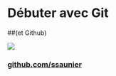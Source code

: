 # Débuter avec Git
##(et Github)


![](http://sebastien.saunier.me/images/sebastien_saunier.jpg)
###  [github.com/ssaunier](https://github.com/ssaunier)